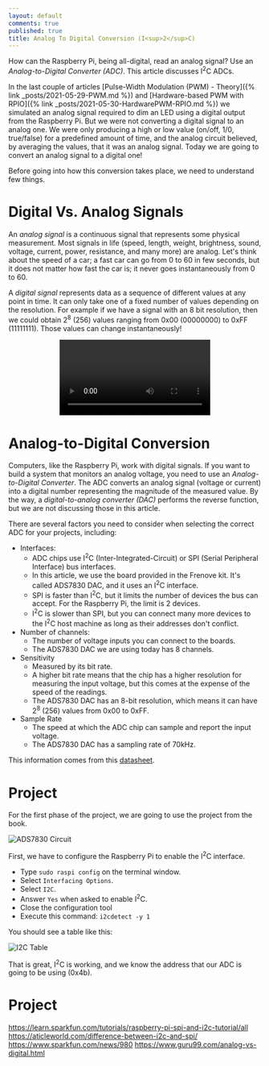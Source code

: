 ```yaml
---
layout: default
comments: true
published: true
title: Analog To Digital Conversion (I<sup>2</sup>C)
---
```


How can the Raspberry Pi, being all-digital, read an analog signal? Use an _Analog-to-Digital Converter (ADC)_. This article discusses I<sup>2</sup>C ADCs.

In the last couple of articles [Pulse-Width Modulation (PWM) - Theory]({% link _posts/2021-05-29-PWM.md %}) and [Hardware-based PWM with RPIO]({% link _posts/2021-05-30-HardwarePWM-RPIO.md %}) we simulated an analog signal required to dim an LED using a digital output from the Raspberry Pi. But we were not converting a digital signal to an analog one. We were only producing a high or low value (on/off, 1/0, true/false) for a predefined amount of time, and the analog circuit believed, by averaging the values, that it was an analog signal. Today we are going to convert an analog signal to a digital one!

Before going into how this conversion takes place, we need to understand few things.

# Digital Vs. Analog Signals

An _analog signal_ is a continuous signal that represents some physical measurement. Most signals in life (speed, length, weight, brightness, sound, voltage, current, power, resistance, and many more) are analog. Let's think about the speed of a car; a fast car can go from 0 to 60 in few seconds, but it does not matter how fast the car is; it never goes instantaneously from 0 to 60.

A _digital signal_ represents data as a sequence of different values at any point in time. It can only take one of a fixed number of values depending on the resolution. For example if we have a signal with an 8 bit resolution, then we could obtain 2<sup>8</sup> (256) values ranging from 0x00 (00000000) to 0xFF (11111111). Those values can change instantaneously!

<p style="text-align:center;">
    <video src="/assets/blog/2021-06-05/Analog-Digital.mov" style="max-width: 100%;" autoplay controls loop></video>
</p>

# Analog-to-Digital Conversion

Computers, like the Raspberry Pi, work with digital signals. If you want to build a system that monitors an analog voltage, you need to use an _Analog-to-Digital Converter_. The ADC converts an analog signal (voltage or current) into a digital number representing the magnitude of the measured value. By the way, a _digital-to-analog converter (DAC)_ performs the reverse function, but we are not discussing those in this article.

There are several factors you need to consider when selecting the correct ADC for your projects, including:

- Interfaces:
  - ADC chips use I<sup>2</sup>C (Inter-Integrated-Circuit) or SPI (Serial Peripheral Interface) bus interfaces.
  - In this article, we use the board provided in the Frenove kit. It's called ADS7830 DAC, and it uses an I<sup>2</sup>C interface.
  - SPI is faster than I<sup>2</sup>C, but it limits the number of devices the bus can accept. For the Raspberry Pi, the limit is 2 devices.
  - I<sup>2</sup>C is slower than SPI, but you can connect many more devices to the I<sup>2</sup>C host machine as long as their addresses don't conflict.
- Number of channels:
  - The number of voltage inputs you can connect to the boards.
  - The ADS7830 DAC we are using today has 8 channels.
- Sensitivity
  - Measured by its bit rate.
  - A higher bit rate means that the chip has a higher resolution for measuring the input voltage, but this comes at the expense of the speed of the readings.
  - The ADS7830 DAC has an 8-bit resolution, which means it can have 2<sup>8</sup> (256) values from 0x00 to 0xFF.
- Sample Rate
  - The speed at which the ADC chip can sample and report the input voltage.
  - The ADS7830 DAC has a sampling rate of 70kHz.

This information comes from this [datasheet](https://www.ti.com/lit/ds/symlink/ads7830.pdf).

# Project

For the first phase of the project, we are going to use the project from the book.

![ADS7830 Circuit](/assets/blog/2021-06-05/ADC7830.png)

First, we have to configure the Raspberry Pi to enable the I<sup>2</sup>C interface.

- Type `sudo raspi config` on the terminal window.
- Select `Interfacing Options`.
- Select `I2C`.
- Answer `Yes` when asked to enable I<sup>2</sup>C.
- Close the configuration tool
- Execute this command: `i2cdetect -y 1`

You should see a table like this:

![I2C Table](/assets/blog/2021-06-05/I2C_Table.png)

That is great, I<sup>2</sup>C is working, and we know the address that our ADC is going to be using (0x4b).

# Project

https://learn.sparkfun.com/tutorials/raspberry-pi-spi-and-i2c-tutorial/all
https://aticleworld.com/difference-between-i2c-and-spi/
https://www.sparkfun.com/news/980
https://www.guru99.com/analog-vs-digital.html
